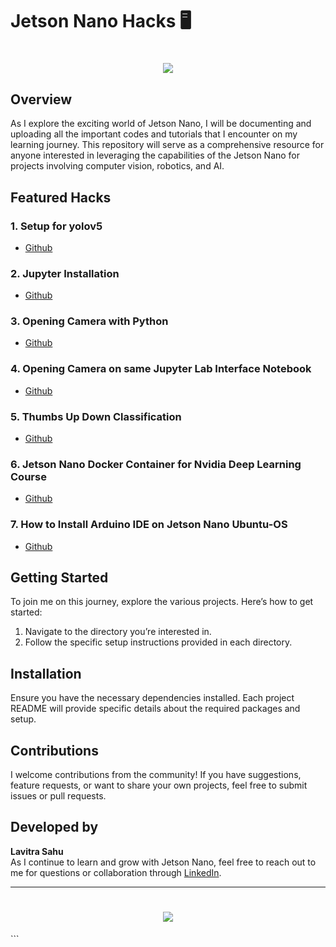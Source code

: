 # Jetson Nano Hacks 🖥️

<h1 align="center">
    <img src="https://readme-typing-svg.herokuapp.com/?font=Righteous&size=35&center=true&vCenter=true&width=700&height=100&duration=4000&lines=Jetson+Nano+Hacks!+🚀;" />
</h1>

## Overview

As I explore the exciting world of Jetson Nano, I will be documenting and uploading all the important codes and tutorials that I encounter on my learning journey. This repository will serve as a comprehensive resource for anyone interested in leveraging the capabilities of the Jetson Nano for projects involving computer vision, robotics, and AI.

## Featured Hacks

### 1. Setup for yolov5  
- [Github](https://github.com/TechArcanist/Jetson-Nano-Yolo-v5)
### 2. Jupyter Installation 
- [Github](https://github.com/TechArcanist/Jetson-Nano-Hacks/blob/main/JupyterLab%20Installation/Instructions.md)
### 3. Opening Camera with Python 
- [Github](https://github.com/TechArcanist/Jetson-Nano-Hacks/blob/main/Opening%20Camera%20with%20Python/Camera.md)
### 4. Opening Camera on same Jupyter Lab Interface Notebook
- [Github](https://github.com/TechArcanist/Jetson-Nano-Hacks/blob/main/Opening%20camera%20on%20same%20Jupyter%20Lab%20Interface/Instructions.md)
### 5. Thumbs Up Down Classification
- [Github](https://github.com/TechArcanist/Thumbs-up-down-Classification-using-Jetson-Nano)
### 6. Jetson Nano Docker Container for Nvidia Deep Learning Course 
- [Github](https://github.com/TechArcanist/Jetson-Nano-Docker-Container-for-Nvidia-Jetson-Nano-Deep-Learning-Course)
### 7. How to Install Arduino IDE on Jetson Nano Ubuntu-OS 
- [Github](https://github.com/TechArcanist/How-to-Install-Arduino-IDE-on-Jetson-Nano-Ubuntu-OS)

## Getting Started

To join me on this journey, explore the various projects. Here’s how to get started:

1. Navigate to the directory you’re interested in.
2. Follow the specific setup instructions provided in each directory.

## Installation

Ensure you have the necessary dependencies installed. Each project README will provide specific details about the required packages and setup.

## Contributions

I welcome contributions from the community! If you have suggestions, feature requests, or want to share your own projects, feel free to submit issues or pull requests.

## Developed by

**Lavitra Sahu**  
As I continue to learn and grow with Jetson Nano, feel free to reach out to me for questions or collaboration through [LinkedIn](https://www.linkedin.com/in/tech-arcanist/).

---

<h1 align="center">
    <img src="https://readme-typing-svg.herokuapp.com/?font=Righteous&size=35&center=true&vCenter=true&width=500&height=70&duration=4000&lines=Thanks+for+Visiting!+👋;" />
</h1>
```
